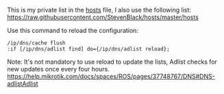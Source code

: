 
This is my private list in the [hosts](hosts) file, I also use the following list: https://raw.githubusercontent.com/StevenBlack/hosts/master/hosts

Use this command to reload the configuration:
```
/ip/dns/cache flush
:if [/ip/dns/adlist find] do={/ip/dns/adlist reload};
```

Note:
It's not mandatory to use reload to update the lists, Adlist checks for new updates once every four hours.
https://help.mikrotik.com/docs/spaces/ROS/pages/37748767/DNS#DNS-adlistAdlist
